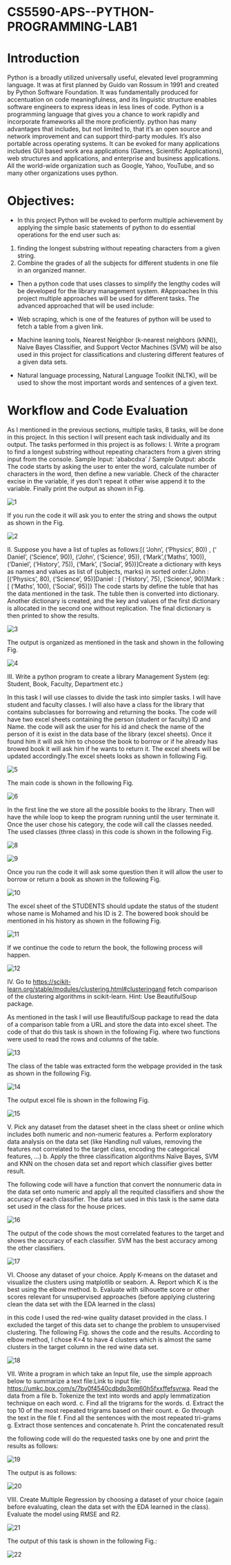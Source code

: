 # CS5590-APS--PYTHON-PROGRAMMING-LAB1
# Introduction
Python is a broadly utilized universally useful, elevated level programming language. It was at first planned by Guido van Rossum in 1991 and created by Python Software Foundation. It was fundamentally produced for accentuation on code meaningfulness, and its linguistic structure enables software engineers to express ideas in less lines of code. 
Python is a programming language that gives you a chance to work rapidly and incorporate frameworks all the more proficiently.
python has many advantages that includes, but not limited to, that it’s an open source and network improvement and can support third-party modules. It’s also portable across operating systems.
It can be evoked for many applications includes GUI based work area applications (Games, Scientific Applications), web structures and applications, and enterprise and business applications.
All the world-wide organization such as Google, Yahoo, YouTube, and so many other organizations uses python.
# Objectives:
* In this project Python will be evoked to perform multiple achievement by applying the simple basic statements of python to do essential operations for the end user such as: 
1.	finding the longest substring without repeating characters from a given string.
2.	Combine the grades of all the subjects for different students in one file in an organized manner.
* Then a python code that uses classes to simplify the lengthy codes will be developed for the library management system. 
 #Approaches
In this project multiple approaches will be used for different tasks. The advanced approached that will be used include:
* Web scraping, which is one of the features of python will be used to fetch a table from a given link.
* Machine leaning tools, Nearest Neighbor (k-nearest neighbors (kNN)), Naive Bayes Classifier, and Support Vector Machines (SVM) will be also used in this project for classifications and clustering different features of a given data sets.

* Natural language processing, Natural Language Toolkit (NLTK), will be used to show the most important words and sentences of a given text.
# Workflow and Code Evaluation
As I mentioned in the previous sections, multiple tasks, 8 tasks, will be done in this project. In this section I will present each task individually and its output. The tasks performed in this project is as follows:
I.	Write a program to find a longest substring without repeating characters from a given string input from the console.
Sample Input: ‘ababcdxa’ / Sample Output: abcdx
The code starts by asking the user to enter the word, calculate number of characters in the word, then define a new variable. Check of the character excise in the variable, if yes don’t repeat it other wise append it to the variable. Finally print the output as shown in Fig. 

![1](https://user-images.githubusercontent.com/51338728/66728957-9eef9e00-ee0d-11e9-9d69-76851c4df5df.png)

If you run the code it will ask you to enter the string and shows the output as shown in the Fig.

![2](https://user-images.githubusercontent.com/51338728/66728976-bc246c80-ee0d-11e9-806a-c6ad669f1395.png)

II.	Suppose you have a list of tuples as follows:[( ‘John’, (‘Physics’, 80)) , (‘ Daniel’, (‘Science’, 90)), (‘John’, (‘Science’, 95)), (‘Mark’,(‘Maths’, 100)), (‘Daniel’, (’History’, 75)), (‘Mark’, (‘Social’, 95))]Create a dictionary with keys as names and values as list of (subjects, marks) in sorted order.{John : [(‘Physics’, 80), (‘Science’, 95)]Daniel : [ (’History’, 75), (‘Science’, 90)]Mark : [ (‘Maths’, 100), (‘Social’, 95)]}
The code starts by define the tuble that has the data mentioned in the task. The tuble then is converted into dictionary. Another dictionary is created, and the key and values of the first dictionary is allocated in the second one without replication. The final dictionary is then printed to show the results.

![3](https://user-images.githubusercontent.com/51338728/66729001-e2e2a300-ee0d-11e9-8f9a-d0b5aa1278ce.png)

The output is organized as mentioned in the task and shown in the following Fig.

![4](https://user-images.githubusercontent.com/51338728/66729012-fee64480-ee0d-11e9-9b20-f469afcad0a8.png)

III.	Write a python program to create a library Management System (eg: Student, Book, Faculty, Department etc.)

In this task I will use classes to divide the task into simpler tasks. I will have student and faculty classes. I will also have a class for the library that contains subclasses for borrowing and returning the books. The code will have two excel sheets containing the person (student or faculty) ID and Name. the code will ask the user for his id and check the name of the person of it is exist in the data base of the library (excel sheets). Once it found him it will ask him to choose the book to borrow or if he already has browed book it will ask him if he wants to return it.  The excel sheets will be updated accordingly.The excel sheets looks as shown in following Fig.

![5](https://user-images.githubusercontent.com/51338728/66729025-23dab780-ee0e-11e9-98c1-c88ea5753d66.png)

The main code is shown in the following Fig.

![6](https://user-images.githubusercontent.com/51338728/66729036-3c4ad200-ee0e-11e9-9503-891f563efd69.png)

In the first line the we store all the possible books to the library. Then will have the while loop to keep the program running until the user terminate it.
Once the user chose his category, the code will call the classes needed. The used classes (three class) in this code is shown in the following Fig.

![8](https://user-images.githubusercontent.com/51338728/66729060-6f8d6100-ee0e-11e9-9dc0-4dd164188f30.png)

![9](https://user-images.githubusercontent.com/51338728/66729070-83d15e00-ee0e-11e9-8752-320c6ed5913a.png)

Once you run the code it will ask some question then it will allow the user to borrow or return a book as shown in the following Fig.

![10](https://user-images.githubusercontent.com/51338728/66729086-a6fc0d80-ee0e-11e9-958e-132288bc6233.png)

The excel sheet of the STUDENTS should update the status of the student whose name is Mohamed and his ID is 2. The bowered book should be mentioned in his history as shown in the following Fig.

![11](https://user-images.githubusercontent.com/51338728/66729092-bc713780-ee0e-11e9-89fb-36054cb8c4a1.png)

If we continue the code to return the book, the following process will happen.

![12](https://user-images.githubusercontent.com/51338728/66729109-d0b53480-ee0e-11e9-9cdb-d896601099b9.png)

IV.	Go to https://scikit-learn.org/stable/modules/clustering.html#clusteringand fetch comparison of the clustering algorithms in scikit-learn.
Hint: Use BeautifulSoup package.

As mentioned in the task I will use BeautifulSoup package to read the data of a comparison table from a URL and store the data into excel sheet.
The code of that do this task is shown in the following Fig. where two functions were used to read the rows and columns of the table. 

![13](https://user-images.githubusercontent.com/51338728/66729129-eb87a900-ee0e-11e9-84d8-f125e1b6124a.png)

The class of the table was extracted form the webpage provided in the task as shown in the following Fig.

![14](https://user-images.githubusercontent.com/51338728/66729135-fe9a7900-ee0e-11e9-8d92-1c11b85a7067.png)

The output excel file is shown in the following Fig.

![15](https://user-images.githubusercontent.com/51338728/66729142-0e19c200-ee0f-11e9-838a-8c5aaa279cb2.png)

V.	Pick any dataset from the dataset sheet in the class  sheet  or  online  which includes both numeric and non-numeric features a. Perform exploratory data analysis on the data set (like Handling null values, removing  the  features  not  correlated  to  the  target  class,  encoding  the categorical features, ...) 
b. Apply the three classification algorithms Naïve Bayes, SVM and KNN on the chosen data set and report which classifier gives better result.

The following code will have a function that convert the nonnumeric data in the data set onto numeric and apply all the requited classifiers and show the accuracy of each classifier. The data set used in this task is the same data set used in the class for the house prices.

![16](https://user-images.githubusercontent.com/51338728/66729150-27bb0980-ee0f-11e9-9966-4842ab904aec.png)

The output of the code shows the most correlated features to the target and shows the accuracy of each classifier. SVM has the best accuracy among the other classifiers.

![17](https://user-images.githubusercontent.com/51338728/66729161-386b7f80-ee0f-11e9-8833-76ff3eceb561.png)

VI.	Choose  any  dataset  of  your  choice.  Apply  K-means  on  the  dataset  and visualize the clusters using matplotlib or seaborn. A. Report which K is the best using the elbow method.
b.  Evaluate  with  silhouette  score  or  other  scores  relevant  for  unsupervised approaches (before applying clustering clean the data set with the EDA learned in the class)

in this code I used the red-wine quality dataset provided in the class. I excluded the target of this data set to change the problem to unsupervised clustering. The following Fig. shows the code and the results. According to elbow method, I chose K=4 to have 4 clusters which is almost the same clusters in the target column in the red wine data set.

![18](https://user-images.githubusercontent.com/51338728/66729174-4b7e4f80-ee0f-11e9-8d7c-4302b52ca331.png)

VII.	Write a program in which take an Input file, use the simple approach below to summarize a text file:Link to input file: https://umkc.box.com/s/7by0f4540cdbdp3pm60h5fxxffefsvrwa. Read the data from a file
b. Tokenize the text into words and apply lemmatization technique on each word.
c. Find all the trigrams for the words.
d. Extract the top 10 of the most repeated trigrams based on their count.
e. Go through the text in the file
f. Find all the sentences with the most repeated tri-grams
g. Extract those sentences and concatenate
h. Print the concatenated result

the following code will do the requested tasks one by one and print the results as follows:

![19](https://user-images.githubusercontent.com/51338728/66729193-681a8780-ee0f-11e9-857c-5d2138ca0ec8.png)

The output is as follows:

![20](https://user-images.githubusercontent.com/51338728/66729202-7668a380-ee0f-11e9-9be7-a8f97e0f5f33.png)

VIII.	Create Multiple Regression by choosing a dataset of your choice (again before evaluating, clean the data set with the EDA learned in the class). Evaluate the model  using  RMSE  and  R2.

![21](https://user-images.githubusercontent.com/51338728/66729221-9b5d1680-ee0f-11e9-927d-74500de53f6d.png)

The output of this task is shown in the following Fig.:

![22](https://user-images.githubusercontent.com/51338728/66729227-a9ab3280-ee0f-11e9-8aa7-3416b21b8f0d.png)
